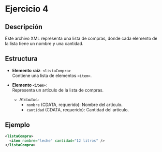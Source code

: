 # Ejercicio 4

## Descripción
Este archivo XML representa una lista de compras, donde cada elemento de la lista tiene un nombre y una cantidad.

## Estructura
- **Elemento raíz**: `<listaCompra>`  
  Contiene una lista de elementos `<item>`.

- **Elemento `<item>`**:  
  Representa un artículo de la lista de compras.  
  - Atributos:
    - `nombre` (CDATA, requerido): Nombre del artículo.
    - `cantidad` (CDATA, requerido): Cantidad del artículo.

## Ejemplo
```xml
<listaCompra>
  <item nombre="leche" cantidad="12 litros" />
</listaCompra>
```
